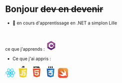 # Bonjour ~~dev en devenir~~ 

- 🔭 en cours d'apprentissage en .NET a simplon Lille 
<br>
<br>
ce que j'apprends :                
<img src="logo.png" alt="" height="33px" width="33px">

- Ce que j'ai appris : 
<div>
 <img src="LogoReact.png" alt="" height="33px" width="33px">
 <img src="js.png" alt="" height="40px" width="40px">
 <img src="html.png" alt="" height="40px" width="40px">
 <img src="css.png" alt="" height="40px" width="40px">
 <img src="swift.png" alt="" height="33px" width="33px">
</div>
